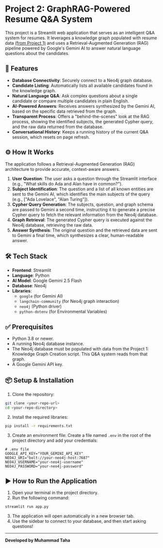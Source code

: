 # Project 2: GraphRAG-Powered Resume Q&A System

This project is a Streamlit web application that serves as an intelligent Q&A system for resumes. It leverages a knowledge graph populated with resume data [(from Project 1)](https://github.com/MuhdTaha/Generative_AI/tree/main/Project01_KG_Resume) and uses a Retrieval-Augmented Generation (RAG) pipeline powered by Google's Gemini AI to answer natural language questions about the candidates.

## 🚀 Features

- **Database Connectivity**: Securely connect to a Neo4j graph database.
- **Candidate Listing**: Automatically lists all available candidates found in the knowledge graph.
- **Natural Language Q&A**: Ask complex questions about a single candidate or compare multiple candidates in plain English.
- **AI-Powered Answers**: Receives answers synthesized by the Gemini AI, based on the specific data retrieved from the graph.
- **Transparent Process**: Offers a "behind-the-scenes" look at the RAG process, showing the identified subjects, the generated Cypher query, and the raw data returned from the database.
- **Conversational History**: Keeps a running history of the current Q&A session, which resets on page refresh.

## ⚙️ How It Works

The application follows a Retrieval-Augmented Generation (RAG) architecture to provide accurate, context-aware answers.

1. **User Question**: The user asks a question through the Streamlit interface (e.g., "What skills do Ada and Alan have in common?").
2. **Subject Identification**: The question and a list of all known entities are sent to the Gemini AI, which identifies the main subjects of the query (e.g., ["Ada Lovelace", "Alan Turing"]).
3. **Cypher Query Generation**: The subjects, question, and graph schema are passed to Gemini a second time, instructing it to generate a precise Cypher query to fetch the relevant information from the Neo4j database.
4. **Graph Retrieval**: The generated Cypher query is executed against the Neo4j database, retrieving the raw data.
5. **Answer Synthesis**: The original question and the retrieved data are sent to Gemini a final time, which synthesizes a clear, human-readable answer.

## 🛠️ Tech Stack

- **Frontend**: Streamlit
- **Language**: Python
- **AI Model**: Google Gemini 2.5 Flash
- **Database**: Neo4j
- **Libraries**:
  - `google` (for Gemini AI)
  - `langchain-community` (for Neo4j graph interaction)
  - `neo4j` (Python driver)
  - `python-dotenv` (for Environmental Variables)

## ✅ Prerequisites

- Python 3.8 or newer.
- A running Neo4j database instance.
- The Neo4j database must be populated with data from the Project 1: Knowledge Graph Creation script. This Q&A system reads from that graph.
- A Google Gemini API key.

## 📦 Setup & Installation

1. Clone the repository:

```bash
git clone <your-repo-url>
cd <your-repo-directory>
```

2. Install the required libraries:

```bash
pip install -r requirements.txt
```

3. Create an environment file:
   Create a file named `.env` in the root of the project directory and add your credentials:

```env
# .env file
GOOGLE_API_KEY="YOUR_GEMINI_API_KEY"
NEO4J_URI="bolt://your-neo4j-host:7687"
NEO4J_USERNAME="your-neo4j-username"
NEO4J_PASSWORD="your-neo4j-password"
```

## ▶️ How to Run the Application

1. Open your terminal in the project directory.
2. Run the following command:

```bash
streamlit run app.py
```

3. The application will open automatically in a new browser tab.
4. Use the sidebar to connect to your database, and then start asking questions!

---

**Developed by Muhammad Taha**
